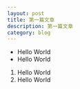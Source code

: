 ```yaml
---
layout: post
title: 第一篇文章
description: 第一篇文章
category: blog
---
```


* Hello World
* Hello World

1. Hello World
2. Hello World
